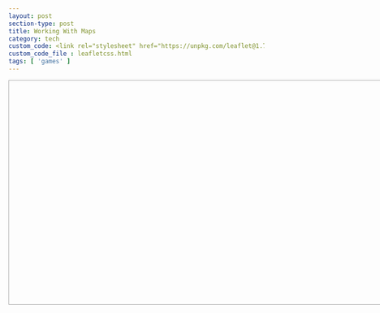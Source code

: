 ```yaml
---
layout: post
section-type: post
title: Working With Maps
category: tech
custom_code: <link rel="stylesheet" href="https://unpkg.com/leaflet@1.7.1/dist/leaflet.css" integrity="sha512-xodZBNTC5n17Xt2atTPuE1HxjVMSvLVW9ocqUKLsCC5CXdbqCmblAshOMAS6/keqq/sMZMZ19scR4PsZChSR7A==" crossorigin=""/><script src="https://unpkg.com/leaflet@1.7.1/dist/leaflet.js" integrity="sha512-XQoYMqMTK8LvdxXYG3nZ448hOEQiglfqkJs1NOQV44cWnUrBc8PkAOcXy20w0vlaXaVUearIOBhiXZ5V3ynxwA==" crossorigin=""></script>
custom_code_file : leafletcss.html
tags: [ 'games' ]
---
```


 <link
      rel="stylesheet"
      href="https://unpkg.com/leaflet@1.7.1/dist/leaflet.css"
      integrity="sha384-VzLXTJGPSyTLX6d96AxgkKvE/LRb7ECGyTxuwtpjHnVWVZs2gp5RDjeM/tgBnVdM"
      crossorigin="anonymous"
    />

<script src="https://unpkg.com/jquery@3.6.0/dist/jquery.min.js" integrity="sha384-vtXRMe3mGCbOeY7l30aIg8H9p3GdeSe4IFlP6G8JMa7o7lXvnz3GFKzPxzJdPfGK" crossorigin="anonymous"></script><script src="https://unpkg.com/leaflet@1.7.1/dist/leaflet.js" integrity="sha384-RFZC58YeKApoNsIbBxf4z6JJXmh+geBSgkCQXFyh+4tiFSJmJBt+2FbjxW7Ar16M" crossorigin="anonymous"></script>


 <div id="map" style="width: 800px; height: 440px; border: 1px solid #AAA;"></div>

  <script type='text/javascript' src='maps/markers.js'></script>
   <!--<script type='text/javascript' src='maps/leaf-demo.js'></script>
   --><script type="text/javascript" src="us-states.js"></script>

<script type="text/javascript">

	var map = L.map('map').setView([37.8, -96], 4);
	

	L.tileLayer('https://api.mapbox.com/styles/v1/{id}/tiles/{z}/{x}/{y}?access_token=pk.eyJ1IjoibWFwYm94IiwiYSI6ImNpejY4NXVycTA2emYycXBndHRqcmZ3N3gifQ.rJcFIG214AriISLbB6B5aw', {
		maxZoom: 18,
		attribution: 'Map data &copy; <a href="https://www.openstreetmap.org/copyright">OpenStreetMap</a> contributors, ' +
			'Imagery © <a href="https://www.mapbox.com/">Mapbox</a>',
		id: 'mapbox/light-v9',
		tileSize: 512,
		zoomOffset: -1
	}).addTo(map);

	L.marker([47.273015,-120.88227499999999]).bindPopup("Alabama").addTo(map);
	L.marker([47.273015,-120.88227499999999]).bindPopup("Alaska").addTo(map);
	L.marker([47.273015,-120.88227499999999]).bindPopup("Arizona").addTo(map);
	L.marker([47.273015,-120.88227499999999]).bindPopup("Arkansas").addTo(map);
	L.marker([47.273015,-120.88227499999999]).bindPopup("California").addTo(map);
	L.marker([47.273015,-120.88227499999999]).bindPopup("Colorado").addTo(map);
	L.marker([47.273015,-120.88227499999999]).bindPopup("Connecticut").addTo(map);
	L.marker([47.273015,-120.88227499999999]).bindPopup("Delaware").addTo(map);
	L.marker([47.273015,-120.88227499999999]).bindPopup("District of Columbia").addTo(map);
	L.marker([47.273015,-120.88227499999999]).bindPopup("Florida").addTo(map);
	L.marker([47.273015,-120.88227499999999]).bindPopup("Georgia").addTo(map);
	L.marker([47.273015,-120.88227499999999]).bindPopup("Hawaii").addTo(map);
	L.marker([47.273015,-120.88227499999999]).bindPopup("Idaho").addTo(map);
	L.marker([47.273015,-120.88227499999999]).bindPopup("Illinois").addTo(map);
	L.marker([47.273015,-120.88227499999999]).bindPopup("Indiana").addTo(map);
	L.marker([47.273015,-120.88227499999999]).bindPopup("Iowa").addTo(map);
	L.marker([47.273015,-120.88227499999999]).bindPopup("Kansas").addTo(map);
	L.marker([47.273015,-120.88227499999999]).bindPopup("Kentucky").addTo(map);
	L.marker([47.273015,-120.88227499999999]).bindPopup("Louisiana").addTo(map);
	L.marker([47.273015,-120.88227499999999]).bindPopup("Maine").addTo(map);
	L.marker([47.273015,-120.88227499999999]).bindPopup("Maryland").addTo(map);
	L.marker([47.273015,-120.88227499999999]).bindPopup("Massachusetts").addTo(map);
	L.marker([47.273015,-120.88227499999999]).bindPopup("Michigan").addTo(map);
	L.marker([47.273015,-120.88227499999999]).bindPopup("Minnesota").addTo(map);
	L.marker([47.273015,-120.88227499999999]).bindPopup("Mississippi").addTo(map);
	L.marker([47.273015,-120.88227499999999]).bindPopup("Missouri").addTo(map);
	L.marker([47.273015,-120.88227499999999]).bindPopup("Montana").addTo(map);
	L.marker([47.273015,-120.88227499999999]).bindPopup("Nebraska").addTo(map);
	L.marker([47.273015,-120.88227499999999]).bindPopup("Nevada").addTo(map);
	L.marker([47.273015,-120.88227499999999]).bindPopup("New Hampshire").addTo(map);
	L.marker([47.273015,-120.88227499999999]).bindPopup("New Jersey").addTo(map);
	L.marker([47.273015,-120.88227499999999]).bindPopup("New Mexico").addTo(map);
	L.marker([47.273015,-120.88227499999999]).bindPopup("New York").addTo(map);
	L.marker([47.273015,-120.88227499999999]).bindPopup("North Carolina").addTo(map);
	L.marker([47.273015,-120.88227499999999]).bindPopup("North Dakota").addTo(map);
	L.marker([47.273015,-120.88227499999999]).bindPopup("Ohio").addTo(map);
	L.marker([47.273015,-120.88227499999999]).bindPopup("Oklahoma").addTo(map);
	L.marker([47.273015,-120.88227499999999]).bindPopup("Oregon").addTo(map);
	L.marker([47.273015,-120.88227499999999]).bindPopup("Pennsylvania").addTo(map);
	L.marker([47.273015,-120.88227499999999]).bindPopup("Rhode Island").addTo(map);
	L.marker([47.273015,-120.88227499999999]).bindPopup("South Carolina").addTo(map);
	L.marker([47.273015,-120.88227499999999]).bindPopup("South Dakota").addTo(map);
	L.marker([47.273015,-120.88227499999999]).bindPopup("Tennessee").addTo(map);
	L.marker([47.273015,-120.88227499999999]).bindPopup("Texas").addTo(map);
	L.marker([47.273015,-120.88227499999999]).bindPopup("Utah").addTo(map);
	L.marker([47.273015,-120.88227499999999]).bindPopup("Vermont").addTo(map);
	L.marker([47.273015,-120.88227499999999]).bindPopup("Virginia").addTo(map);
	L.marker([47.273015,-120.88227499999999]).bindPopup("Washington").addTo(map);
	L.marker([47.273015,-120.88227499999999]).bindPopup("West Virginia").addTo(map);
	L.marker([47.273015,-120.88227499999999]).bindPopup("Wisconsin").addTo(map);
	L.marker([47.273015,-120.88227499999999]).bindPopup("Wyoming").addTo(map);
    	L.marker([47.273015,-120.88227499999999]).bindPopup("Puerto Rico").addTo(map);
	
	// control that shows state info on hover
	var info = L.control();

	info.onAdd = function (map) {
		this._div = L.DomUtil.create('div', 'info');
		this.update();
		return this._div;
	};

	info.update = function (props) {
		this._div.innerHTML = '<h4>US Population Density</h4>' +  (props ?
			'<b>' + props.name + '</b><br />' + props.density + ' people / mi<sup>2</sup>'
			: 'Hover over a state');
	};

	info.addTo(map);


	// get color depending on population density value
	function getColor(d) {
		return d > 1000 ? '#800026' :
				d > 500  ? '#BD0026' :
				d > 200  ? '#E31A1C' :
				d > 100  ? '#FC4E2A' :
				d > 50   ? '#FD8D3C' :
				d > 20   ? '#FEB24C' :
				d > 10   ? '#FED976' :
							'#FFEDA0';
	}

	function style(feature) {
		return {
			weight: 2,
			opacity: 1,
			color: 'white',
			dashArray: '3',
			fillOpacity: 0.7,
			fillColor: getColor(feature.properties.density)
		};
	}

	function highlightFeature(e) {
		var layer = e.target;

		layer.setStyle({
			weight: 5,
			color: '#666',
			dashArray: '',
			fillOpacity: 0.7
		});

		if (!L.Browser.ie && !L.Browser.opera && !L.Browser.edge) {
			layer.bringToFront();
		}

		info.update(layer.feature.properties);
	}

	var geojson;

	function resetHighlight(e) {
		geojson.resetStyle(e.target);
		info.update();
	}

	function zoomToFeature(e) {
		map.fitBounds(e.target.getBounds());
	}

	function onEachFeature(feature, layer) {
		layer.on({
			mouseover: highlightFeature,
			mouseout: resetHighlight,
			click: zoomToFeature
		});
	}

	geojson = L.geoJson(statesData, {
		style: style,
		onEachFeature: onEachFeature
	}).addTo(map);

	map.attributionControl.addAttribution('Population data &copy; <a href="http://census.gov/">US Census Bureau</a>');


	var legend = L.control({position: 'bottomright'});

	legend.onAdd = function (map) {

		var div = L.DomUtil.create('div', 'info legend'),
			grades = [0, 10, 20, 50, 100, 200, 500, 1000],
			labels = [],
			from, to;

		for (var i = 0; i < grades.length; i++) {
			from = grades[i];
			to = grades[i + 1];

			labels.push(
				'<i style="background:' + getColor(from + 1) + '"></i> ' +
				from + (to ? '&ndash;' + to : '+'));
		}

		div.innerHTML = labels.join('<br>');
		return div;
	};

	legend.addTo(map);

</script>
